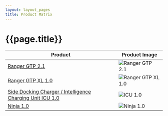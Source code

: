```yaml
---
layout: layout_pages
title: Product Matrix
---
```


# {{page.title}}


| Product | Product Image |
| --- | --- |
| [Ranger GTP 2.1 ](https://docs.google.com/presentation/d/156_FIz0yQlQSjLFkukOVW3DF3syep-TK/preview?slide=id.p1) | ![Ranger GTP 2.1](https://github.com/mridula-techwriter/GO-Manufacturing-Team-Doc/blob/86b769c4ec0d07f4f4af0ac3b087a7b3d2869b5d/Assets/Images/Ranger%20GTP%202.1.png) |
| [Ranger GTP XL 1.0 ](https://docs.google.com/presentation/d/1NXKgBXp-lJfpO73ZkMjlaSXEiArQXLvo/preview?slide=id.p1) | ![Ranger GTP XL 1.0](https://github.com/mridula-techwriter/GO-Manufacturing-Team-Doc/blob/86b769c4ec0d07f4f4af0ac3b087a7b3d2869b5d/Assets/Images/Ranger%20GTP%20XL1.0.png) |
| [Side Docking Charger / Intelligence Charging Unit ICU 1.0](https://docs.google.com/presentation/d/1VnSmkwg1KLDXg71bqyLuQ42Uh_CIqTPq/preview?slide=id.p1) | ![ICU 1.0](https://github.com/mridula-techwriter/GO-Manufacturing-Team-Doc/blob/86b769c4ec0d07f4f4af0ac3b087a7b3d2869b5d/Assets/Images/ICU%201.0.png) |
| [Ninja 1.0](https://docs.google.com/presentation/d/1marf6v5xPX3soOxkk4Vnwd7vhzX-hnOyHB13Ckdw-sQ/preview?slide=id.ge6b79a31a4_0_147) | ![Ninja 1.0](https://github.com/mridula-techwriter/GO-Manufacturing-Team-Doc/blob/86b769c4ec0d07f4f4af0ac3b087a7b3d2869b5d/Assets/Images/Ninja1.0.png) |

